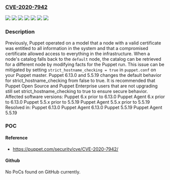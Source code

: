### [CVE-2020-7942](https://cve.mitre.org/cgi-bin/cvename.cgi?name=CVE-2020-7942)
![](https://img.shields.io/static/v1?label=Product&message=Puppet%20Agent&color=blue)
![](https://img.shields.io/static/v1?label=Product&message=Puppet&color=blue)
![](https://img.shields.io/static/v1?label=Version&message=5.5.x%20prior%20to%205.5.19%20&color=brightgreen)
![](https://img.shields.io/static/v1?label=Version&message=6.x%20prior%20to%206.13.0%20&color=brightgreen)
![](https://img.shields.io/static/v1?label=Version&message=Fixed%20in%205.5.19%20&color=brightgreen)
![](https://img.shields.io/static/v1?label=Version&message=Fixed%20in%206.13.0%20&color=brightgreen)
![](https://img.shields.io/static/v1?label=Vulnerability&message=Arbitrary%20retrieval&color=brightgreen)

### Description

Previously, Puppet operated on a model that a node with a valid certificate was entitled to all information in the system and that a compromised certificate allowed access to everything in the infrastructure. When a node's catalog falls back to the `default` node, the catalog can be retrieved for a different node by modifying facts for the Puppet run. This issue can be mitigated by setting `strict_hostname_checking = true` in `puppet.conf` on your Puppet master. Puppet 6.13.0 and 5.5.19 changes the default behavior for strict_hostname_checking from false to true. It is recommended that Puppet Open Source and Puppet Enterprise users that are not upgrading still set strict_hostname_checking to true to ensure secure behavior. Affected software versions: Puppet 6.x prior to 6.13.0 Puppet Agent 6.x prior to 6.13.0 Puppet 5.5.x prior to 5.5.19 Puppet Agent 5.5.x prior to 5.5.19 Resolved in: Puppet 6.13.0 Puppet Agent 6.13.0 Puppet 5.5.19 Puppet Agent 5.5.19

### POC

#### Reference
- https://puppet.com/security/cve/CVE-2020-7942/

#### Github
No PoCs found on GitHub currently.

